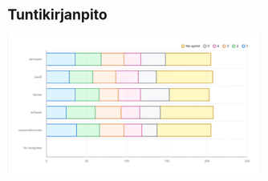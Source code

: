 # Tuntikirjanpito

![Tuntikirjanpito](https://github.com/Urheiluseura-3-0/urheiluseura3.0/blob/main/documentation/pictures/Tuntikirjanpito.png)
